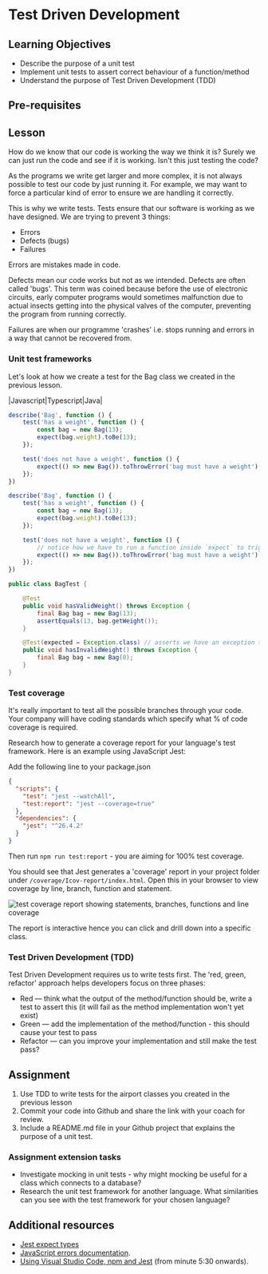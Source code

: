 # Test Driven Development

## Learning Objectives

* Describe the purpose of a unit test 
* Implement unit tests to assert correct behaviour of a function/method
* Understand the purpose of Test Driven Development (TDD)

## Pre-requisites

## Lesson
How do we know that our code is working the way we think it is? Surely we can just run the code and see if it is working. Isn't this just testing the code?

As the programs we write get larger and more complex, it is not always possible to test our code by just running it. For example, we may want to force a particular kind of error to ensure we are handling it correctly.

This is why we write tests. Tests ensure that our software is working as we have designed. We are trying to prevent 3 things:

* Errors
* Defects (bugs)
* Failures

Errors are mistakes made in code.

Defects mean our code works but not as we intended. Defects are often called 'bugs'. This term was coined because before the use of electronic circuits, early computer programs would sometimes malfunction due to actual insects getting into the physical valves of the computer, preventing the program from running correctly.

Failures are when our programme 'crashes' i.e. stops running and errors in a way that cannot be recovered from.


### Unit test frameworks
Let's look at how we create a test for the Bag class we created in the previous lesson.

|Javascript|Typescript|Java|
```javascript
describe('Bag', function () {
    test('has a weight', function () {
        const bag = new Bag(13);
        expect(bag.weight).toBe(13);
    });

    test('does not have a weight', function () {
        expect(() => new Bag()).toThrowError('bag must have a weight');
    });
})
```
```typescript
describe('Bag', function () {
    test('has a weight', function () {
        const bag = new Bag(13);
        expect(bag.weight).toBe(13);
    });

    test('does not have a weight', function () {
        // notice how we have to run a function inside `expect` to trigger the error and catch it
        expect(() => new Bag()).toThrowError('bag must have a weight');
    });
})
```
```java
public class BagTest {

    @Test
    public void hasValidWeight() throws Exception {
        final Bag bag = new Bag(13);
        assertEquals(13, bag.getWeight());
    }

    @Test(expected = Exception.class) // asserts we have an exception thrown
    public void hasInvalidWeight() throws Exception {
        final Bag bag = new Bag(0);
    }
}
```
### Test coverage
It's really important to test all the possible branches through your code. Your company will have coding standards which specify what % of code coverage is required. 

Research how to generate a coverage report for your language's test framework. Here is an example using JavaScript Jest: 

Add the following line to your package.json

```json
{
  "scripts": {
    "test": "jest --watchAll",
    "test:report": "jest --coverage=true"
  },
  "dependencies": {
    "jest": "^26.4.2"
  }
}
```
Then run `npm run test:report` - you are aiming for 100% test coverage. 

You should see that Jest generates a 'coverage' report in your project folder under `/coverage/Icov-report/index.html`. Open this in your browser to view coverage by line, branch, function and statement.

![test coverage report showing statements, branches, functions and line coverage](https://user-images.githubusercontent.com/4499581/93334401-cc627a00-f81c-11ea-9c98-4825235c06a4.png)

The report is interactive hence you can click and drill down into a specific class.

### Test Driven Development (TDD)
Test Driven Development requires us to write tests first. The 'red, green, refactor' approach helps developers focus on three phases:

  * Red — think what the output of the method/function should be, write a test to assert this (it will fail as the method implementation won't yet exist)
  * Green — add the implementation of the method/function - this should cause your test to pass
  * Refactor — can you improve your implementation and still make the test pass?

## Assignment
  1. Use TDD to write tests for the airport classes you created in the previous lesson
  1. Commit your code into Github and share the link with your coach for review.
  1. Include a README.md file in your Github project that explains the purpose of a unit test.

### Assignment extension tasks
  * Investigate mocking in unit tests - why might mocking be useful for a class which connects to a database?
  * Research the unit test framework for another language. What similarities can you see with the test framework for your chosen language?

## Additional resources
  * [Jest expect types](https://jestjs.io/docs/expect)
  * [JavaScript errors documentation](https://developer.mozilla.org/en-US/docs/Web/JavaScript/Reference/Global_Objects/Error).
  * [Using Visual Studio Code, npm and Jest](https://www.youtube.com/watch?v=EIQgVdoYb0M) (from minute 5:30 onwards). 

